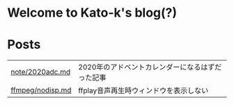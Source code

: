 # Welcome to Kato-k's blog(?)

# Posts

|||
|---|---|
|[note/2020adc.md](note/2020adc.md)|2020年のアドベントカレンダーになるはずだった記事|
|[ffmpeg/nodisp.md](ffmpeg/nodisp.md)|ffplay音声再生時ウィンドウを表示しない|
